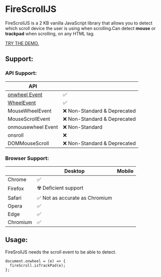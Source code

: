 
# FireScrollJS

FireScrollJS is a 2 KB vanilla JavaScript library that allows you to detect which scroll device the user is using when scrolling.Can detect **mouse** or **trackpad** when scrolling, on any HTML tag.

[TRY THE DEMO.](https://pedroos46.github.io/FireScrollJS/)

## Support:

### API Support: 

| API |  |
|--|--|
| [onwheel Event](https://developer.mozilla.org/es/docs/Web/API/Element/wheel_event) | ✅ |
| [WheelEvent](https://developer.mozilla.org/es/docs/Web/API/WheelEvent) | ✅ |
| MouseWheelEvent | ❌ Non-Standard & Deprecated |
| MouseScrollEvent | ❌ Non-Standard & Deprecated |
| onmousewheel Event | ❌ Non-Standard |
| onsroll | ❌ |
| DOMMouseScroll | ❌ Non-Standard & Deprecated


### Browser Support: 

|          | Desktop                        | Mobile |
|----------|--------------------------------|--------|
| Chrome   | ✅                             |        |
| Firefox  | ☢️ Deficient support           |        |
| Safari   | ✅ Not as accurate as Chromium |        |
| Opera    | ✅                             |        |
| Edge     | ✅                             |        |
| Chromium | ✅                             |        |

## Usage:

FireSrollJS needs the scroll event to be able to detect.

    document.onwheel = (e) => {  
      fireScroll.isTrackPad(e);  
    };

